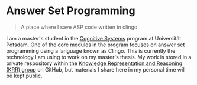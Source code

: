 # Answer Set Programming
> A place where I save ASP code written in clingo

I am a master's student in the [Cognitive Systems](https://www.ling.uni-potsdam.de/cogsys/) program at Universität Potsdam.  One of the core modules in the program focuses on answer set programming using a language known as Clingo.  This is currently the technology I am using to work on my master's thesis.  My work is stored in a private respository within the [Knowledge Representation and Reasoning (KRR) group](https://github.com/krr-up) on GitHub, but materials I share here in my personal time will be kept public.
